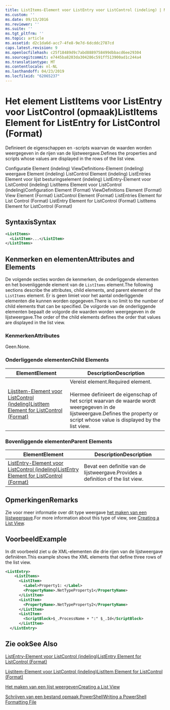 ```yaml
---
title: ListItems-Element voor ListEntry voor ListControl (indeling) | Microsoft Docs
ms.custom: ''
ms.date: 09/13/2016
ms.reviewer: ''
ms.suite: ''
ms.tgt_pltfrm: ''
ms.topic: article
ms.assetid: d2c1da6d-acc7-4fe8-9e7d-6dcddc2787cd
caps.latest.revision: 9
ms.openlocfilehash: c25f18489d9c7abd8889758499dbbacd6ee29304
ms.sourcegitcommit: e7445ba8203da304286c591ff513900ad1c244a4
ms.translationtype: MT
ms.contentlocale: nl-NL
ms.lasthandoff: 04/23/2019
ms.locfileid: "62065237"
---
```

# <a name="listitems-element-for-listentry-for-listcontrol-format"></a><span data-ttu-id="31638-102">Het element ListItems voor ListEntry voor ListControl (opmaak)</span><span class="sxs-lookup"><span data-stu-id="31638-102">ListItems Element for ListEntry for ListControl (Format)</span></span>

<span data-ttu-id="31638-103">Definieert de eigenschappen en -scripts waarvan de waarden worden weergegeven in de rijen van de lijstweergave.</span><span class="sxs-lookup"><span data-stu-id="31638-103">Defines the properties and scripts whose values are displayed in the rows of the list view.</span></span>

<span data-ttu-id="31638-104">Configuratie Element (indeling) ViewDefinitions-Element (indeling) weergave Element (indeling) ListControl Element (indeling) ListEntries Element voor lijst besturingselement (indeling) ListEntry-Element voor ListControl (indeling) ListItems Element voor ListControl (indeling)</span><span class="sxs-lookup"><span data-stu-id="31638-104">Configuration Element (Format) ViewDefinitions Element (Format) View Element (Format) ListControl Element (Format) ListEntries Element for List Control (Format) ListEntry Element for ListControl (Format) ListItems Element for ListControl (Format)</span></span>

## <a name="syntax"></a><span data-ttu-id="31638-105">Syntaxis</span><span class="sxs-lookup"><span data-stu-id="31638-105">Syntax</span></span>

```xml
<ListItems>
  <ListItem>...</ListItem>
</ListItems>
```

## <a name="attributes-and-elements"></a><span data-ttu-id="31638-106">Kenmerken en elementen</span><span class="sxs-lookup"><span data-stu-id="31638-106">Attributes and Elements</span></span>

<span data-ttu-id="31638-107">De volgende secties worden de kenmerken, de onderliggende elementen en het bovenliggende element van de `ListItems` element.</span><span class="sxs-lookup"><span data-stu-id="31638-107">The following sections describe the attributes, child elements, and parent element of the `ListItems` element.</span></span> <span data-ttu-id="31638-108">Er is geen limiet voor het aantal onderliggende elementen die kunnen worden opgegeven.</span><span class="sxs-lookup"><span data-stu-id="31638-108">There is no limit to the number of child elements that can be specified.</span></span> <span data-ttu-id="31638-109">De volgorde van de onderliggende elementen bepaalt de volgorde die waarden worden weergegeven in de lijstweergave.</span><span class="sxs-lookup"><span data-stu-id="31638-109">The order of the child elements defines the order that values are displayed in the list view.</span></span>

### <a name="attributes"></a><span data-ttu-id="31638-110">Kenmerken</span><span class="sxs-lookup"><span data-stu-id="31638-110">Attributes</span></span>

<span data-ttu-id="31638-111">Geen.</span><span class="sxs-lookup"><span data-stu-id="31638-111">None.</span></span>

### <a name="child-elements"></a><span data-ttu-id="31638-112">Onderliggende elementen</span><span class="sxs-lookup"><span data-stu-id="31638-112">Child Elements</span></span>

|<span data-ttu-id="31638-113">Element</span><span class="sxs-lookup"><span data-stu-id="31638-113">Element</span></span>|<span data-ttu-id="31638-114">Description</span><span class="sxs-lookup"><span data-stu-id="31638-114">Description</span></span>|
|-------------|-----------------|
|[<span data-ttu-id="31638-115">Lijstitem-Element voor ListControl (indeling)</span><span class="sxs-lookup"><span data-stu-id="31638-115">ListItem Element for ListControl (Format)</span></span>](./listitem-element-for-listitems-for-listcontrol-format.md)|<span data-ttu-id="31638-116">Vereist element.</span><span class="sxs-lookup"><span data-stu-id="31638-116">Required element.</span></span><br /><br /> <span data-ttu-id="31638-117">Hiermee definieert de eigenschap of het script waarvan de waarde wordt weergegeven in de lijstweergave.</span><span class="sxs-lookup"><span data-stu-id="31638-117">Defines the property or script whose value is displayed by the list view.</span></span>|

### <a name="parent-elements"></a><span data-ttu-id="31638-118">Bovenliggende elementen</span><span class="sxs-lookup"><span data-stu-id="31638-118">Parent Elements</span></span>

|<span data-ttu-id="31638-119">Element</span><span class="sxs-lookup"><span data-stu-id="31638-119">Element</span></span>|<span data-ttu-id="31638-120">Description</span><span class="sxs-lookup"><span data-stu-id="31638-120">Description</span></span>|
|-------------|-----------------|
|[<span data-ttu-id="31638-121">ListEntry-Element voor ListControl (indeling)</span><span class="sxs-lookup"><span data-stu-id="31638-121">ListEntry Element for ListControl (Format)</span></span>](./listentry-element-for-listcontrol-format.md)|<span data-ttu-id="31638-122">Bevat een definitie van de lijstweergave.</span><span class="sxs-lookup"><span data-stu-id="31638-122">Provides a definition of the list view.</span></span>|

## <a name="remarks"></a><span data-ttu-id="31638-123">Opmerkingen</span><span class="sxs-lookup"><span data-stu-id="31638-123">Remarks</span></span>

<span data-ttu-id="31638-124">Zie voor meer informatie over dit type weergave [het maken van een lijstweergave](./creating-a-list-view.md).</span><span class="sxs-lookup"><span data-stu-id="31638-124">For more information about this type of view, see [Creating a List View](./creating-a-list-view.md).</span></span>

## <a name="example"></a><span data-ttu-id="31638-125">Voorbeeld</span><span class="sxs-lookup"><span data-stu-id="31638-125">Example</span></span>

<span data-ttu-id="31638-126">In dit voorbeeld ziet u de XML-elementen die drie rijen van de lijstweergave definiëren.</span><span class="sxs-lookup"><span data-stu-id="31638-126">This example shows the XML elements that define three rows of the list view.</span></span>

```xml
<ListEntry>
    <ListItems>
      <ListItem>
        <Label>Property1: </Label>
        <PropertyName>.NetTypeProperty1</PropertyName>
      </ListItem>
      <ListItem>
        <PropertyName>.NetTypeProperty2</PropertyName>
      </ListItem>
      <ListItem>
        <ScriptBlock>$_.ProcessName + ":" $_.Id</ScriptBlock>
      </ListItem>
  </ListEntry>
```

## <a name="see-also"></a><span data-ttu-id="31638-127">Zie ook</span><span class="sxs-lookup"><span data-stu-id="31638-127">See Also</span></span>

[<span data-ttu-id="31638-128">ListEntry-Element voor ListControl (indeling)</span><span class="sxs-lookup"><span data-stu-id="31638-128">ListEntry Element for ListControl (Format)</span></span>](./listentry-element-for-listcontrol-format.md)

[<span data-ttu-id="31638-129">Lijstitem-Element voor ListControl (indeling)</span><span class="sxs-lookup"><span data-stu-id="31638-129">ListItem Element for ListControl (Format)</span></span>](./listitem-element-for-listitems-for-listcontrol-format.md)

[<span data-ttu-id="31638-130">Het maken van een lijst weergeven</span><span class="sxs-lookup"><span data-stu-id="31638-130">Creating a List View</span></span>](./creating-a-list-view.md)

[<span data-ttu-id="31638-131">Schrijven van een bestand opmaak PowerShell</span><span class="sxs-lookup"><span data-stu-id="31638-131">Writing a PowerShell Formatting File</span></span>](./writing-a-powershell-formatting-file.md)
